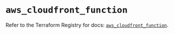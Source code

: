 # `aws_cloudfront_function`

Refer to the Terraform Registry for docs: [`aws_cloudfront_function`](https://registry.terraform.io/providers/hashicorp/aws/5.39.0/docs/resources/cloudfront_function).
